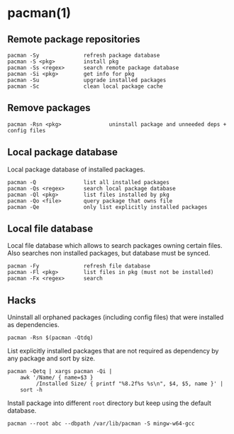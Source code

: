 # pacman(1)

## Remote package repositories

```text
pacman -Sy              refresh package database
pacman -S <pkg>         install pkg
pacman -Ss <regex>      search remote package database
pacman -Si <pkg>        get info for pkg
pacman -Su              upgrade installed packages
pacman -Sc              clean local package cache
```

## Remove packages

```text
pacman -Rsn <pkg>               uninstall package and unneeded deps + config files
```

## Local package database

Local package database of installed packages.

```text
pacman -Q               list all installed packages
pacman -Qs <regex>      search local package database
pacman -Ql <pkg>        list files installed by pkg
pacman -Qo <file>       query package that owns file
pacman -Qe              only list explicitly installed packages
```

## Local file database

Local file database which allows to search packages owning certain files.
Also searches non installed packages, but database must be synced.

```text
pacman -Fy              refresh file database
pacman -Fl <pkg>        list files in pkg (must not be installed)
pacman -Fx <regex>      search 
```

## Hacks

Uninstall all orphaned packages (including config files) that were installed as
dependencies.
```text
pacman -Rsn $(pacman -Qtdq)
```

List explicitly installed packages that are not required as dependency by any
package and sort by size.
```text
pacman -Qetq | xargs pacman -Qi |
    awk '/Name/ { name=$3 }
         /Installed Size/ { printf "%8.2f%s %s\n", $4, $5, name }' |
    sort -h
```

Install package into different `root` directory but keep using the default
database.
```text
pacman --root abc --dbpath /var/lib/pacman -S mingw-w64-gcc
```
